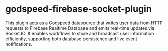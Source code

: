 # godspeed-firebase-socket-plugin
This plugin acts as a Godspeed datasource that writes user data from HTTP requests to Firebase Realtime Database and emits real-time updates via Socket.IO. It enables workflows to store and broadcast user information efficiently, supporting both database persistence and live event notifications.
